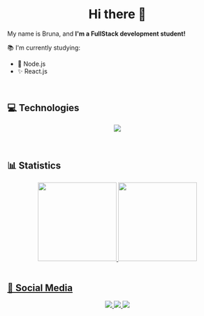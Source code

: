  <h1 align="center"> Hi there 👋</h1>
 
<p>
    My name is Bruna, and <strong>I'm a FullStack development student!</strong>
</p>
 
📚 I'm currently studying:
- 🚀 Node.js
- ✨ React.js

<br>

<h2>💻 Technologies</h2> 

<div align="center">
  <a href="https://skillicons.dev">
    <img src="https://skillicons.dev/icons?i=py,js,java,nodejs,express,mongodb,mysql,html,css,react,ts,prisma,tailwind,vite,git&theme=dark" />
  </a>
</div>
<br>

<br>
<h2>📊 Statistics</h2>
<div align="center">
  <a href="https://github.com/brunakobayachi">
  <img height="180em" src="https://github-readme-stats.vercel.app/api?username=brunakobayachi&show_icons=true&theme=dracula&include_all_commits=true&count_private=true"/>
  <img height="180em" src="https://github-readme-stats.vercel.app/api/top-langs/?username=brunakobayachi&layout=compact&langs_count=7&theme=dracula"/>
</div>
<br>

<h2>📱 Social Media</h2>
<div align="center">
  <p>
<a href="https://www.linkedin.com/in/brunakobayachi/"> 
	<img src="https://img.shields.io/badge/LinkedIn-0077B5?style=for-the-badge&logo=linkedin&logoColor=white" />
<a href="mailto:brunakobayachi@gmail.com"> 
	<img src="https://img.shields.io/badge/Gmail-D14836?style=for-the-badge&logo=gmail&logoColor=white" />
 <a/>
 <a href="https://www.instagram.com/brunakobayachi/"> 
	<img src="https://img.shields.io/badge/Instagram-E4405F?style=for-the-badge&logo=instagram&logoColor=white" />
 <a/><br><br>
</div>
